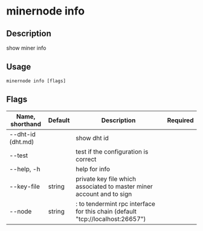 # minernode info

## Description

show miner info

## Usage
```
minernode info [flags]
```

## Flags

| Name, shorthand| Default   | Description | Required                                                                  |
| --------------- | ----   | -------- | --------------------- 
| --dht-id (dht.md)     |   | show dht id    |                    | 
| --test        |     | test if the configuration is correct    |                     |
| --help, -h      |  | help for info    |                       | 
| --key-file     | string | private key file which associated to master miner account and to sign    |                       | 
|  --node     | string | <host>:<port> to tendermint rpc interface for this chain (default "tcp://localhost:26657")    |                       | 

